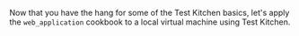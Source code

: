 Now that you have the hang for some of the Test Kitchen basics, let's apply the `web_application` cookbook to a local virtual machine using Test Kitchen.
